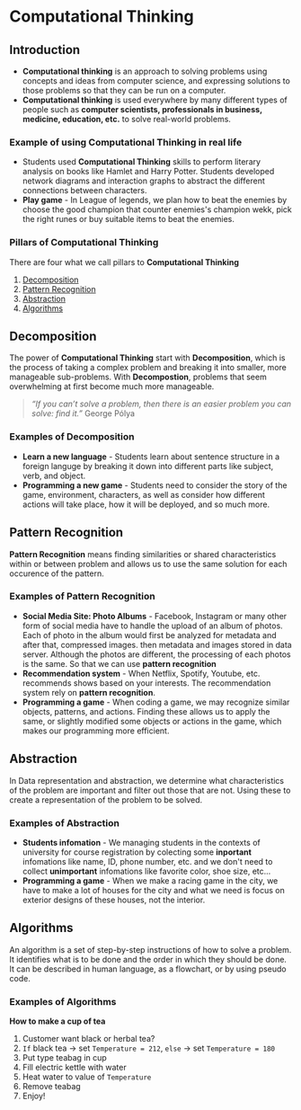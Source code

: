 # Computational Thinking
## Introduction
* **Computational thinking** is an approach to solving problems using concepts and ideas from computer science, and expressing solutions to those problems so that they can be run on a computer.
* **Computational thinking** is used everywhere by many different types of people such as **computer scientists, professionals in business, medicine, education, etc.** to solve real-world problems.
### Example of using **Computational Thinking** in real life
* Students used **Computational Thinking** skills to perform literary analysis on books like Hamlet and Harry Potter. Students developed network diagrams and interaction graphs to abstract the different connections between characters.
* **Play game** - In League of legends, we plan how to beat the enemies by choose the good champion that counter enemies's champion wekk, pick the right runes or buy suitable items to beat the enemies.
### Pillars of Computational Thinking
There are four what we call pillars to **Computational Thinking** 
1. [Decomposition](##Decomposition)
2. [Pattern Recognition](##Pattern-Recognition)
3. [Abstraction](##Abstraction)
4. [Algorithms](##Algorithms)

## Decomposition
The power of **Computational Thinking** start with **Decomposition**, which is the process of taking a complex problem and breaking it into smaller, more manageable sub-problems. With **Decompostion**, problems that seem overwhelming at first become much more manageable.
> *“If you can’t solve a problem, then there is an easier problem you can solve: find it.”* George Pólya
### Examples of **Decomposition**
- **Learn a new language** - Students learn about sentence structure in a foreign languge by breaking it down into different parts like subject, verb, and object.
- **Programming a new game** - Students need to consider the story of the game, environment, characters, as well as consider how different actions will take place, how it will be deployed, and so much more.
## Pattern Recognition
**Pattern Recognition** means finding similarities or shared characteristics within or between problem and allows us to use the same solution for each occurence of the pattern.
### Examples of **Pattern Recognition**
- **Social Media Site: Photo Albums** -  Facebook, Instagram or many other form of social media have to handle the upload of an album of photos. Each of photo in the album would first be analyzed for metadata and after that, compressed images. then metadata and images stored in data server. Although the photos are different, the processing of each photos is the same. So that we can use **pattern recognition**
- **Recommendation system** - When Netflix, Spotify, Youtube, etc. recommends shows based on your interests. The recommendation system rely on **pattern recognition**.
- **Programming a game** - When coding a game, we may recognize similar objects, patterns, and actions. Finding these allows us to apply the same, or slightly modified some objects or actions in the game, which makes our programming more efficient.
## Abstraction
In Data representation and abstraction, we determine what characteristics of the problem are important and filter out those that are not. Using these to create a representation of the problem to be solved.
### Examples of **Abstraction**
- **Students infomation** - We managing students in the contexts of university for course registration by colecting some **inportant** infomations like name, ID, phone number, etc. and we don't need to collect **unimportant** infomations like favorite color, shoe size, etc...
- **Programming a game** - When we make a racing game in the city, we have to make a lot of houses for the city and what we need is focus on exterior designs of these houses, not the interior.
## Algorithms
An algorithm is a set of step-by-step instructions of how to solve a problem. It identifies what is to be done and the order in which they should be done. It can be described in human language, as a flowchart, or by using pseudo code.
### Examples of **Algorithms**
**How to make a cup of tea**
1. Customer want black or herbal tea?
2. `If` black tea -> set `Temperature = 212`, `else` -> set `Temperature = 180`
3. Put type teabag in cup
4. Fill electric kettle with water
5. Heat water to value of `Temperature`
6. Remove teabag
7. Enjoy!
